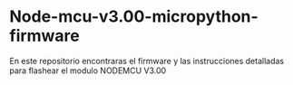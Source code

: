 # Node-mcu-v3.00-micropython-firmware
En este repositorio encontraras el firmware y las instrucciones detalladas para flashear el modulo NODEMCU V3.00
